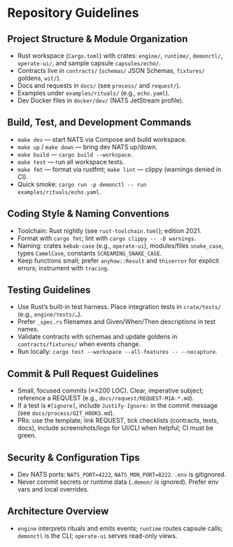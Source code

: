 # Repository Guidelines

## Project Structure & Module Organization
- Rust workspace (`Cargo.toml`) with crates: `engine/`, `runtime/`, `demonctl/`, `operate-ui/`, and sample capsule `capsules/echo/`.
- Contracts live in `contracts/` (`schemas/` JSON Schemas, `fixtures/` goldens, `wit/`).
- Docs and requests in `docs/` (see `process/` and `request/`).
- Examples under `examples/rituals/` (e.g., `echo.yaml`).
- Dev Docker files in `docker/dev/` (NATS JetStream profile).

## Build, Test, and Development Commands
- `make dev` — start NATS via Compose and build workspace.
- `make up` / `make down` — bring dev NATS up/down.
- `make build` — `cargo build --workspace`.
- `make test` — run all workspace tests.
- `make fmt` — format via rustfmt; `make lint` — clippy (warnings denied in CI).
- Quick smoke: `cargo run -p demonctl -- run examples/rituals/echo.yaml`.

## Coding Style & Naming Conventions
- Toolchain: Rust nightly (see `rust-toolchain.toml`); edition 2021.
- Format with `cargo fmt`; lint with `cargo clippy -- -D warnings`.
- Naming: crates `kebab-case` (e.g., `operate-ui`), modules/files `snake_case`, types `CamelCase`, constants `SCREAMING_SNAKE_CASE`.
- Keep functions small; prefer `anyhow::Result` and `thiserror` for explicit errors; instrument with `tracing`.

## Testing Guidelines
- Use Rust’s built-in test harness. Place integration tests in `crate/tests/` (e.g., `engine/tests/…`).
- Prefer `_spec.rs` filenames and Given/When/Then descriptions in test names.
- Validate contracts with schemas and update goldens in `contracts/fixtures/` when events change.
- Run locally: `cargo test --workspace --all-features -- --nocapture`.

## Commit & Pull Request Guidelines
- Small, focused commits (≈≤200 LOC). Clear, imperative subject; reference a REQUEST (e.g., `docs/request/REQUEST-M1A-*.md`).
- If a test is `#[ignore]`, include `Justify-Ignore:` in the commit message (see `docs/process/GIT_HOOKS.md`).
- PRs: use the template; link REQUEST, tick checklists (contracts, tests, docs), include screenshots/logs for UI/CLI when helpful; CI must be green.

## Security & Configuration Tips
- Dev NATS ports: `NATS_PORT=4222`, `NATS_MON_PORT=8222`. `.env` is gitignored.
- Never commit secrets or runtime data (`.demon/` is ignored). Prefer env vars and local overrides.

## Architecture Overview
- `engine` interprets rituals and emits events; `runtime` routes capsule calls; `demonctl` is the CLI; `operate-ui` serves read-only views.
